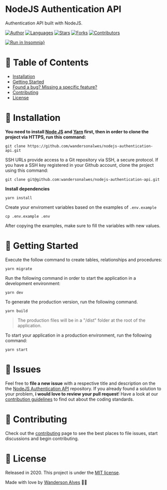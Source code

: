 # NodeJS Authentication API

Authentication API built with NodeJS.

[![Author](https://img.shields.io/badge/author-wandersonalwes-D54F44?style=flat-square)](https://github.com/wandersonalwes)
[![Languages](https://img.shields.io/github/languages/count/wandersonalwes/nodejs-authentication-api?color=%23D54F44&style=flat-square)](#)
[![Stars](https://img.shields.io/github/stars/wandersonalwes/nodejs-authentication-api?color=D54F44&style=flat-square)](https://github.com/wandersonalwes/nodejs-authentication-api/stargazers)
[![Forks](https://img.shields.io/github/forks/wandersonalwes/nodejs-authentication-api?color=%23D54F44&style=flat-square)](https://github.com/wandersonalwes/nodejs-authentication-api/network/members)
[![Contributors](https://img.shields.io/github/contributors/wandersonalwes/nodejs-authentication-api?color=D54F44&style=flat-square)](https://github.com/wandersonalwes/nodejs-authentication-api/graphs/contributors)

[![Run in Insomnia}](https://insomnia.rest/images/run.svg)](https://insomnia.rest/run/?label=Auth%20API%20REST&uri=https%3A%2F%2Fgist.githubusercontent.com%2Fwandersonalwes%2Fa2f04dc6002e0065fc80d9ea52b4dbc1%2Fraw%2Fff5b23c0cbe0a588fb3fcd3f12d0473381e07e45%2Fgistfile1.txt)

# :pushpin: Table of Contents

-   [Installation](#construction_worker-installation)
-   [Getting Started](#runner-getting-started)
-   [Found a bug? Missing a specific feature?](#bug-issues)
-   [Contributing](#tada-contributing)
-   [License](#closed_book-license)

# :construction_worker: Installation

**You need to install [Node JS](https://nodejs.org/en/download/) and [Yarn](https://yarnpkg.com/) first, then in order to clone the project via HTTPS, run this command:**

`git clone https://github.com/wandersonalwes/nodejs-authentication-api.git`

SSH URLs provide access to a Git repository via SSH, a secure protocol. If you have a SSH key registered in your Github account, clone the project using this command:

`git clone git@github.com:wandersonalwes/nodejs-authentication-api.git`

**Install dependencies**

`yarn install`

Create your enviroment variables based on the examples of `.env.example`

`cp .env.example .env`

After copying the examples, make sure to fill the variables with new values.

# :runner: Getting Started

Execute the follow command to create tables, relationships and procedures:

`yarn migrate`

Run the following command in order to start the application in a development environment:

`yarn dev`

To generate the production version, run the following command.

`yarn build`

> The production files will be in a "/dist" folder at the root of the application.

To start your application in a production environment, run the following command:

`yarn start`

# :bug: Issues

Feel free to **file a new issue** with a respective title and description on the the [NodeJS Authentication API](https://github.com/wandersonalwes/nodejs-authentication-api/issues) repository. If you already found a solution to your problem, **i would love to review your pull request**! Have a look at our [contribution guidelines](https://github.com/wandersonalwes/nodejs-authentication-api/blob/master/CONTRIBUTING.md) to find out about the coding standards.

# :tada: Contributing

Check out the [contributing](https://github.com/wandersonalwes/nodejs-authentication-api/blob/master/CONTRIBUTING.md) page to see the best places to file issues, start discussions and begin contributing.

# :closed_book: License

Released in 2020. This project is under the [MIT license](https://github.com/wandersonalwes/nodejs-authentication-api/blob/master/LICENSE).

Made with love by [Wanderson Alves](https://github.com/wandersonalwes) 💜🚀
